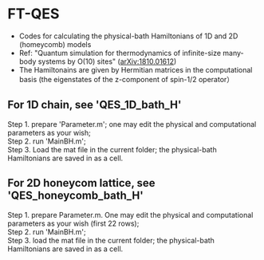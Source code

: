 # FT-QES
* Codes for calculating the physical-bath Hamiltonians of 1D and 2D (homeycomb) models  
* Ref: "Quantum simulation for thermodynamics of infinite-size many-body systems by O(10) sites" ([arXiv:1810.01612](https://arxiv.org/abs/1810.01612))  
* The Hamiltonains are given by Hermitian matrices in the computational basis (the eigenstates of the z-component of spin-1/2 operator）  

## For 1D chain, see 'QES_1D_bath_H'  
Step 1. prepare 'Parameter.m'; one may edit the physical and computational parameters as your wish;  
Step 2. run 'MainBH.m';  
Step 3. Load the mat file in the current folder; the physical-bath Hamiltonians are saved in as a cell.  

## For 2D honeycom lattice, see 'QES_honeycomb_bath_H'  
Step 1. prepare Parameter.m. One may edit the physical and computational parameters as your wish (first 22 rows);  
Step 2. run 'MainBH.m';  
Step 3. load the mat file in the current folder; the physical-bath Hamiltonians are saved in as a cell.
